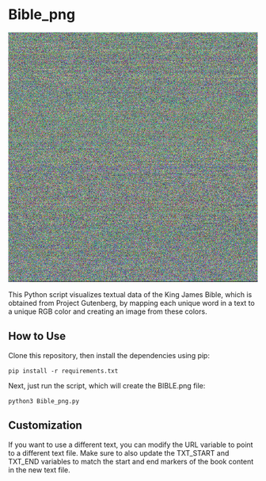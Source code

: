 # Bible_png
![Screenshot](BIBLE.png)

This Python script visualizes textual data of the King James Bible, which is obtained from Project Gutenberg, by mapping each unique word in a text to a unique RGB color and creating an image from these colors. 

## How to Use
Clone this repository, then install the dependencies using pip:
```
pip install -r requirements.txt
```
Next, just run the script, which will create the BIBLE.png file:
```
python3 Bible_png.py
```

## Customization
If you want to use a different text, you can modify the URL variable to point to a different text file. Make sure to also update the TXT_START and TXT_END variables to match the start and end markers of the book content in the new text file.
